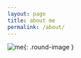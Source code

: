 ```yaml
---
layout: page
title: about me 
permalink: /about/
---
```


<style>
.round-image {
  border-radius: 50%
}
</style>

![me]({{site.url}}/_img/me.jpg){: .round-image }
